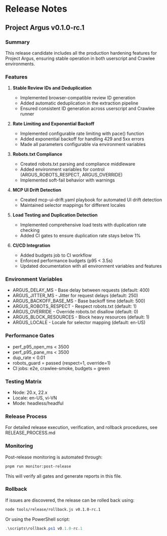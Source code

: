 # Release Notes

## Project Argus v0.1.0-rc.1

### Summary
This release candidate includes all the production hardening features for Project Argus, ensuring stable operation in both userscript and Crawlee environments.

### Features
1. **Stable Review IDs and Deduplication**
   - Implemented browser-compatible review ID generation
   - Added automatic deduplication in the extraction pipeline
   - Ensured consistent ID generation across userscript and Crawlee runner

2. **Rate Limiting and Exponential Backoff**
   - Implemented configurable rate limiting with pace() function
   - Added exponential backoff for handling 429 and 5xx errors
   - Made all parameters configurable via environment variables

3. **Robots.txt Compliance**
   - Created robots.txt parsing and compliance middleware
   - Added environment variables for control (ARGUS_ROBOTS_RESPECT, ARGUS_OVERRIDE)
   - Implemented soft-fail behavior with warnings

4. **MCP UI Drift Detection**
   - Created mcp-ui-drift.yaml playbook for automated UI drift detection
   - Maintained selector mappings for different locales

5. **Load Testing and Duplication Detection**
   - Implemented comprehensive load tests with duplication rate checking
   - Added CI gates to ensure duplication rate stays below 1%

6. **CI/CD Integration**
   - Added budgets job to CI workflow
   - Enforced performance budgets (p95 < 3.5s)
   - Updated documentation with all environment variables and features

### Environment Variables
- ARGUS_DELAY_MS - Base delay between requests (default: 400)
- ARGUS_JITTER_MS - Jitter for request delays (default: 250)
- ARGUS_BACKOFF_BASE_MS - Base backoff time (default: 500)
- ARGUS_ROBOTS_RESPECT - Respect robots.txt (default: 1)
- ARGUS_OVERRIDE - Override robots.txt disallow (default: 0)
- ARGUS_BLOCK_RESOURCES - Block heavy resources (default: 1)
- ARGUS_LOCALE - Locale for selector mapping (default: en-US)

### Performance Gates
- perf_p95_open_ms < 3500
- perf_p95_pane_ms < 3500
- dup_rate < 0.01
- robots_guard = passed (respect=1, override=1)
- CI jobs: e2e, crawlee-smoke, budgets = green

### Testing Matrix
- Node: 20.x, 22.x
- Locale: en-US, vi-VN
- Mode: headless/headful

### Release Process
For detailed release execution, verification, and rollback procedures, see RELEASE_PROCESS.md

### Monitoring
Post-release monitoring is automated through:
```bash
pnpm run monitor:post-release
```

This will verify all gates and generate reports in this file.

### Rollback
If issues are discovered, the release can be rolled back using:
```bash
node tools/release/rollback.js v0.1.0-rc.1
```

Or using the PowerShell script:
```powershell
.\scripts\rollback.ps1 v0.1.0-rc.1
```
